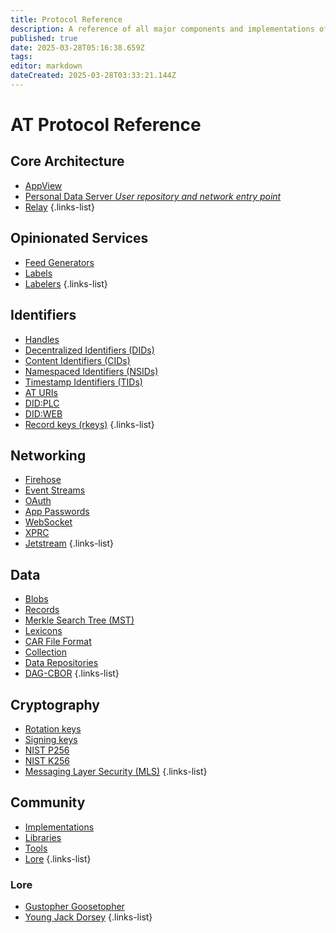 ```yaml
---
title: Protocol Reference
description: A reference of all major components and implementations of ATProto
published: true
date: 2025-03-28T05:16:38.659Z
tags: 
editor: markdown
dateCreated: 2025-03-28T03:33:21.144Z
---
```


# AT Protocol Reference

## Core Architecture

- [AppView](/en/wiki/reference/core-architecture/appview)
- [Personal Data Server *User repository and network entry point*](/en/wiki/reference/core-architecture/pds)
- [Relay](/en/wiki/reference/core-architecture/relay)
{.links-list}

## Opinionated Services
- [Feed Generators](/en/wiki/opinionated-services/feed-generators)
- [Labels](/en/wiki/opinionated-services/labels)
- [Labelers](/en/wiki/opinionated-services/labelers)
{.links-list}

## Identifiers
- [Handles](/en/wiki/reference/identifiers/handles)
- [Decentralized Identifiers (DIDs)](/en/wiki/reference/identifiers/did)
- [Content Identifiers (CIDs)](/en/wiki/reference/identifiers/cid)
- [Namespaced Identifiers (NSIDs)](/en/wiki/reference/identifiers/nsid)
- [Timestamp Identifiers (TIDs)](/en/wiki/reference/identifiers/tid)
- [AT URIs](/en/wiki/reference/identifiers/at-uri)
- [DID:PLC](/en/wiki/reference/identifiers/did:plc)
- [DID:WEB](/en/wiki/reference/identifiers/did:web)
- [Record keys (rkeys)](/en/wiki/reference/identifiers/rkey)
{.links-list}

## Networking
- [Firehose](/en/wiki/reference/networking/firehose)
- [Event Streams](/en/wiki/reference/networking/event-stream)
- [OAuth](/en/wiki/reference/networking/oauth)
- [App Passwords](/en/wiki/reference/networking/app-passwords)
- [WebSocket](/en/wiki/reference/networking/websocket)
- [XPRC](/en/wiki/reference/networking/xprc)
- [Jetstream](/en/wiki/reference/networking/jetstream)
{.links-list}

## Data
- [Blobs](/en/wiki/reference/data/blobs)
- [Records](/en/wiki/reference/data/records)
- [Merkle Search Tree (MST)](/en/wiki/reference/data/mst)
- [Lexicons](/en/wiki/guides/lexicons)
- [CAR File Format](/en/wiki/reference/data/car-files)
- [Collection](/en/wiki/reference/data/collection)
- [Data Repositories](/en/wiki/reference/data/repositories)
- [DAG-CBOR](/en/wiki/reference/data/dag-cbor)
{.links-list}


## Cryptography
- [Rotation keys](/en/wiki/reference/cryptography/rotation-keys)
- [Signing keys](/en/wiki/reference/cryptography/signing-keys)
- [NIST P256](/en/wiki/reference/cryptography/p256)
- [NIST K256](/en/wiki/reference/cryptography/k256)
- [Messaging Layer Security (MLS)](/en/wiki/reference/cryptography/mls)
{.links-list}

## Community

- [Implementations](/en/wiki/reference/community/implementations)
- [Libraries](/en/wiki/reference/community/libraries)
- [Tools](/en/wiki/reference/community/tools)
- [Lore](/en/wiki/reference/community/lore)
{.links-list}

### Lore
- [Gustopher Goosetopher](/en/wiki/reference/community/lore/gustopher)
- [Young Jack Dorsey](/en/wiki/reference/community/lore/young-dorsey)
{.links-list}

